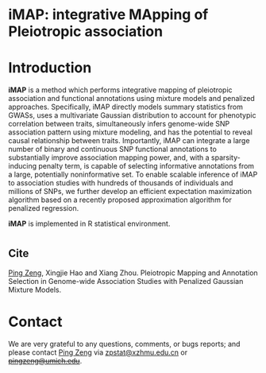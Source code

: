  
iMAP: integrative MApping of Pleiotropic association
========================================================================================================
# Introduction

**iMAP** is a method which performs integrative mapping of pleiotropic association and functional annotations using mixture models and penalized approaches. Specifically, iMAP directly models summary statistics from GWASs, uses a multivariate Gaussian distribution to account for phenotypic correlation between traits, simultaneously infers genome-wide SNP association pattern using mixture modeling, and has the potential to reveal causal relationship between traits. Importantly, iMAP can integrate a large number of binary and continuous SNP functional annotations to substantially improve association mapping power, and, with a sparsity-inducing penalty term, is capable of selecting informative annotations from a large, potentially noninformative set. To enable scalable inference of iMAP to association studies with hundreds of thousands of individuals and millions of SNPs, we further develop an efficient expectation maximization algorithm based on a recently proposed approximation algorithm for penalized regression.

**iMAP** is implemented in R statistical environment.

# 

## Cite
[Ping Zeng](https://github.com/biostatpzeng), Xingjie Hao and Xiang Zhou. Pleiotropic Mapping and Annotation Selection in Genome-wide Association Studies with Penalized Gaussian Mixture Models.

# Contact
We are very grateful to any questions, comments, or bugs reports; and please contact [Ping Zeng](https://github.com/biostatpzeng) via zpstat@xzhmu.edu.cn or ~~pingzeng@umich.edu~~.



